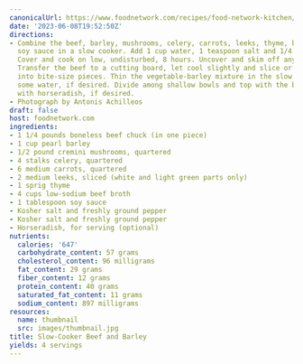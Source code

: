 ```yaml
---
canonicalUrl: https://www.foodnetwork.com/recipes/food-network-kitchen/slow-cooker-beef-and-barley-recipe-2106372
date: '2023-06-08T19:52:50Z'
directions:
- Combine the beef, barley, mushrooms, celery, carrots, leeks, thyme, beef broth and
  soy sauce in a slow cooker. Add 1 cup water, 1 teaspoon salt and 1/4 teaspoon pepper.
  Cover and cook on low, undisturbed, 8 hours. Uncover and skim off any excess fat.
  Transfer the beef to a cutting board, let cool slightly and slice or shred by hand
  into bite-size pieces. Thin the vegetable-barley mixture in the slow cooker with
  some water, if desired. Divide among shallow bowls and top with the beef. Serve
  with horseradish, if desired.
- Photograph by Antonis Achilleos
draft: false
host: foodnetwork.com
ingredients:
- 1 1/4 pounds boneless beef chuck (in one piece)
- 1 cup pearl barley
- 1/2 pound cremini mushrooms, quartered
- 4 stalks celery, quartered
- 6 medium carrots, quartered
- 2 medium leeks, sliced (white and light green parts only)
- 1 sprig thyme
- 4 cups low-sodium beef broth
- 1 tablespoon soy sauce
- Kosher salt and freshly ground pepper
- Kosher salt and freshly ground pepper
- Horseradish, for serving (optional)
nutrients:
  calories: '647'
  carbohydrate_content: 57 grams
  cholesterol_content: 96 milligrams
  fat_content: 29 grams
  fiber_content: 12 grams
  protein_content: 40 grams
  saturated_fat_content: 11 grams
  sodium_content: 897 milligrams
resources:
  name: thumbnail
  src: images/thumbnail.jpg
title: Slow-Cooker Beef and Barley
yields: 4 servings
---
```

